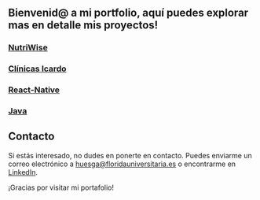 ## Bienvenid@ a mi portfolio, aquí puedes explorar mas en detalle mis proyectos!


### [NutriWise](link_to_NutriWise_repository)

### [Clínicas Icardo](link_to_Clinicas_Icardo_repository)

### [React-Native](https://github.com/hugoestelles/Java/tree/main)

### [Java](google.com)


## Contacto
Si estás interesado, no dudes en ponerte en contacto. Puedes enviarme un correo electrónico a huesga@floridauniversitaria.es o encontrarme en [LinkedIn](www.linkedin.com/in/hugoestelles).

¡Gracias por visitar mi portafolio!
